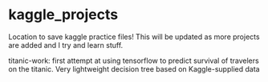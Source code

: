 # kaggle_projects
Location to save kaggle practice files! This will be updated as more projects are added and I try and learn stuff.

titanic-work: first attempt at using tensorflow to predict survival of travelers on the titanic. Very lightweight decision tree based on Kaggle-supplied data

